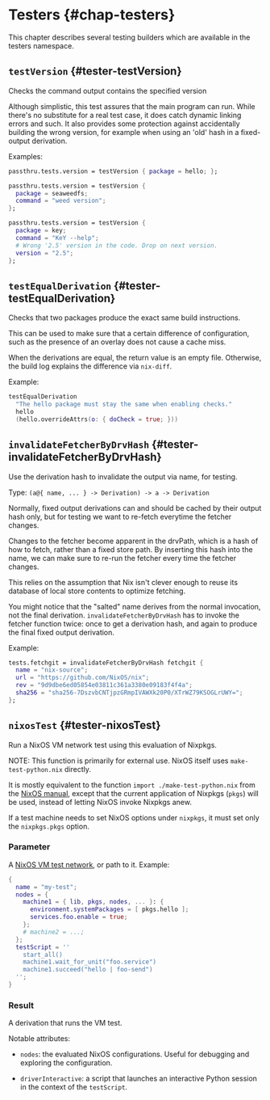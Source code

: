 # Testers {#chap-testers}
This chapter describes several testing builders which are available in the <literal>testers</literal> namespace.

## `testVersion` {#tester-testVersion}

Checks the command output contains the specified version

Although simplistic, this test assures that the main program
can run. While there's no substitute for a real test case,
it does catch dynamic linking errors and such. It also provides
some protection against accidentally building the wrong version,
for example when using an 'old' hash in a fixed-output derivation.

Examples:

```nix
passthru.tests.version = testVersion { package = hello; };

passthru.tests.version = testVersion {
  package = seaweedfs;
  command = "weed version";
};

passthru.tests.version = testVersion {
  package = key;
  command = "KeY --help";
  # Wrong '2.5' version in the code. Drop on next version.
  version = "2.5";
};
```

## `testEqualDerivation` {#tester-testEqualDerivation}

Checks that two packages produce the exact same build instructions.

This can be used to make sure that a certain difference of configuration,
such as the presence of an overlay does not cause a cache miss.

When the derivations are equal, the return value is an empty file.
Otherwise, the build log explains the difference via `nix-diff`.

Example:

```nix
testEqualDerivation
  "The hello package must stay the same when enabling checks."
  hello
  (hello.overrideAttrs(o: { doCheck = true; }))
```

## `invalidateFetcherByDrvHash` {#tester-invalidateFetcherByDrvHash}

Use the derivation hash to invalidate the output via name, for testing.

Type: `(a@{ name, ... } -> Derivation) -> a -> Derivation`

Normally, fixed output derivations can and should be cached by their output
hash only, but for testing we want to re-fetch everytime the fetcher changes.

Changes to the fetcher become apparent in the drvPath, which is a hash of
how to fetch, rather than a fixed store path.
By inserting this hash into the name, we can make sure to re-run the fetcher
every time the fetcher changes.

This relies on the assumption that Nix isn't clever enough to reuse its
database of local store contents to optimize fetching.

You might notice that the "salted" name derives from the normal invocation,
not the final derivation. `invalidateFetcherByDrvHash` has to invoke the fetcher
function twice: once to get a derivation hash, and again to produce the final
fixed output derivation.

Example:

```nix
tests.fetchgit = invalidateFetcherByDrvHash fetchgit {
  name = "nix-source";
  url = "https://github.com/NixOS/nix";
  rev = "9d9dbe6ed05854e03811c361a3380e09183f4f4a";
  sha256 = "sha256-7DszvbCNTjpzGRmpIVAWXk20P0/XTrWZ79KSOGLrUWY=";
};
```

## `nixosTest` {#tester-nixosTest}

Run a NixOS VM network test using this evaluation of Nixpkgs.

NOTE: This function is primarily for external use. NixOS itself uses `make-test-python.nix` directly.

It is mostly equivalent to the function `import ./make-test-python.nix` from the
[NixOS manual](https://nixos.org/nixos/manual/index.html#sec-nixos-tests),
except that the current application of Nixpkgs (`pkgs`) will be used, instead of
letting NixOS invoke Nixpkgs anew.

If a test machine needs to set NixOS options under `nixpkgs`, it must set only the
`nixpkgs.pkgs` option.

### Parameter

A [NixOS VM test network](https://nixos.org/nixos/manual/index.html#sec-nixos-tests), or path to it. Example:

```nix
{
  name = "my-test";
  nodes = {
    machine1 = { lib, pkgs, nodes, ... }: {
      environment.systemPackages = [ pkgs.hello ];
      services.foo.enable = true;
    };
    # machine2 = ...;
  };
  testScript = ''
    start_all()
    machine1.wait_for_unit("foo.service")
    machine1.succeed("hello | foo-send")
  '';
}
```

### Result

A derivation that runs the VM test.

Notable attributes:

 * `nodes`: the evaluated NixOS configurations. Useful for debugging and exploring the configuration.

 * `driverInteractive`: a script that launches an interactive Python session in the context of the `testScript`.
